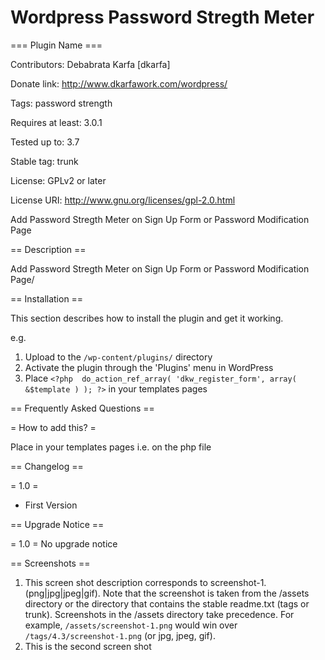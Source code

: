 Wordpress Password Stregth Meter
===========

=== Plugin Name ===

Contributors: Debabrata Karfa [dkarfa]

Donate link: http://www.dkarfawork.com/wordpress/

Tags: password strength

Requires at least: 3.0.1

Tested up to: 3.7

Stable tag: trunk

License: GPLv2 or later

License URI: http://www.gnu.org/licenses/gpl-2.0.html


Add Password Stregth Meter on Sign Up Form or Password Modification Page

== Description ==

Add Password Stregth Meter on Sign Up Form or Password Modification Page/

== Installation ==

This section describes how to install the plugin and get it working.

e.g.

1. Upload to the `/wp-content/plugins/` directory
1. Activate the plugin through the 'Plugins' menu in WordPress
1. Place `<?php  do_action_ref_array( 'dkw_register_form', array( &$template ) ); ?>` in your templates pages

== Frequently Asked Questions ==

= How to add this? =

Place <?php  do_action_ref_array( 'dkw_register_form', array( &$template ) ); ?> in your templates pages i.e. on the php file

== Changelog ==

= 1.0 =
* First Version

== Upgrade Notice ==

= 1.0 =
No upgrade notice


== Screenshots ==

1. This screen shot description corresponds to screenshot-1.(png|jpg|jpeg|gif). Note that the screenshot is taken from
the /assets directory or the directory that contains the stable readme.txt (tags or trunk). Screenshots in the /assets 
directory take precedence. For example, `/assets/screenshot-1.png` would win over `/tags/4.3/screenshot-1.png` 
(or jpg, jpeg, gif).
2. This is the second screen shot

